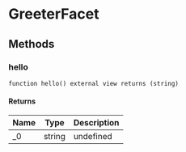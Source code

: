 # GreeterFacet









## Methods

### hello

```solidity
function hello() external view returns (string)
```






#### Returns

| Name | Type | Description |
|---|---|---|
| _0 | string | undefined |




